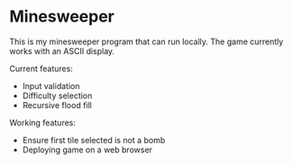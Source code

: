 # Minesweeper

This is my minesweeper program that can run locally. The game currently works with an ASCII display.

Current features:
- Input validation
- Difficulty selection
- Recursive flood fill

Working features:
- Ensure first tile selected is not a bomb
- Deploying game on a web browser
